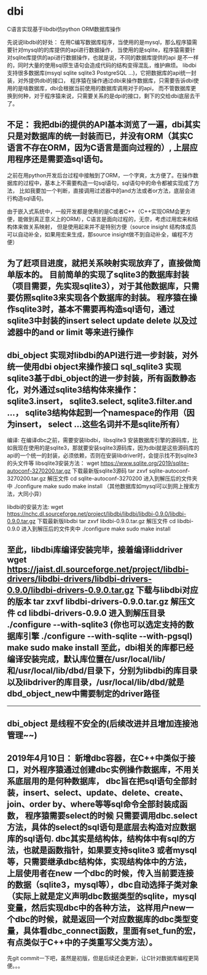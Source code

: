 # dbi
C语言实现基于libdbi仿python ORM数据库操作

先说说libdbi的好处：
	在用C编写数据库程序，当使用的是mysql，那么程序猿需要针对mysql的的库提供的api进行数据操作，
	当使用的是sqlite，程序猿需要针对sqlite库提供的api进行数据操作，也就是说，不同的数据库提供的api
	是不一样的，同时大量的使用sql原生语句会造成代码的结构变得混乱，维护麻烦。
	libdbi支持很多数据库(msyql sqlite sqlite3 PostgreSQL ...)，它把数据库的api统一封装，对外提供dbi的接口，
	程序猿在操作通过dbi来操作数据库，只需要告诉dbi使用的是啥数据库，dbi会根据当前使用的数据库调用对于的api，
	而不管数据库更换到何种，对于程序猿来说，只需要关系的是dpi的接口，剩下的交给dbi底层去干了。

不足：	
	我把dbi的提供的API基本浏览了一遍，dbi其实只是对数据库的统一封装而已，并没有ORM（其实C语言不存在ORM，因为C语言是面向过程的）,
	上层应用程序还是需要造sql语句。
------------------------------------------------
之前在用python开发后台过程中接触到了ORM，一个字爽，太方便了。在操作数据库的过程中，基本上不需要构造一句sql语句，sql语句中的命令都被实现成了方法，
比如我要加一个判断，直接调用过滤器中的and方法或者or方法，底层会进行构造sql语句。

由于嵌入式系统中，一般开发都是使用的是C或者C++（C++实现ORM会更方便，能做到真正意义上的ORM），C语言是面向过程的，无奈，考虑过用宏来和结构体来做关系映射，
但是使用起来并不是特别方便（source insight 结构体成员可以自动补全，如果用宏来生成，那source insight做不到自动补全，编程不方便）

为了赶项目进度，就把关系映射实现放弃了，直接做简单版本的。
目前简单的实现了sqlite3的数据库封装（项目需要，先实现sqlite3），对于其他数据库，只需要仿照sqlite3来实现各个数据库的封装。
程序猿在操作sqlite3时，基本不需要再构造sql语句，通过sqlite3中封装的insert select update delete 以及过滤器中的and or limit 等来进行操作
------------------------------------------------
dbi_object 实现对libdbi的API进行进一步封装，对外统一使用dbi object来操作接口
sql_sqlite3 实现sqlite3基于dbi_object的进一步封装，所有函数静态化，对外通过sqlite3结构体来操作：
	sqlite3.insert， sqlite3.select, sqlite3.filter.and ...，
	sqlite3结构体起到一个namespace的作用（因为insert， select ...这些名词并不是sqlite所有）
--------------------------------------------------
编译:
	在编译dbc之前，需要安装libdbi，libsqlite3
安装数据库引擎的源码库，比如我现在使用的是sqlite3，那就要安装sqlite3源码库，因为dbi就是这些源码库的api的一个统一的封装，必须依赖，否则在安装libdriver时，会提示找不到sqlite3的头文件等
libsqlite3安装方法：
	wget https://www.sqlite.org/2019/sqlite-autoconf-3270200.tar.gz 下载最新版sqlite3源码
	tar zxvf sqlite-autoconf-3270200.tar.gz 解压文件
	cd sqlite-autoconf-3270200 进入到解压后的文件夹中
	./configure
	make
	sudo make install
（其他数据库如mysql可以到网上搜索方法，大同小异）

libdbi的安装方法:
	wget https://nchc.dl.sourceforge.net/project/libdbi/libdbi/libdbi-0.9.0/libdbi-0.9.0.tar.gz 下载最新版libdbi
	tar zxvf libdbi-0.9.0.tar.gz 解压文件
	cd libdbi-0.9.0 进入到解压后的文件夹中
	./configure
	make
	sudo make install

至此，libdbi库编译安装完毕，接着编译liddriver
	wget https://jaist.dl.sourceforge.net/project/libdbi-drivers/libdbi-drivers/libdbi-drivers-0.9.0/libdbi-drivers-0.9.0.tar.gz 下载与libdbi对应的版本
	tar zxvf libdbi-drivers-0.9.0.tar.gz 解压文件
	cd libdbi-drivers-0.9.0 进入到解压目录
	./configure --with-sqlite3 (你也可以选定支持的数据库引擎 ./configure --with-sqlite --with-pgsql)
	make
	sudo make install
至此，dbi相关的库都已经编译安装完成，默认库位置在/usr/local/lib/和/usr/local/lib/dbd/目录下，分别为libdbi的库目录以及libdriver的库目录，/usr/local/lib/dbd/就是dbd_object_new中需要制定的driver路径
------------------------------------------------
--------------------------------------------------
dbi_object 是线程不安全的(后续改进并且增加连接池管理~~)
--------------------------------------------------
2019年4月10日：
新增dbc容器，在C++中类似于接口，对外程序猿通过创建dbc实例操作数据库，不用关系底层用的是何种数据库，
dbc旨在把sql语句全部封装，insert、select、update、delete、create、join、order by、where等等sql命令全部封装成函数，
程序猿需要select的时候 只需要调用dbc.select方法，具体的select的sql语句是底层去构造对应数据库的sql语句.
dbc其实是结构体，结构体中有sql的方法，也就是函数指针，如果要支持sqlite3 或者mysql等，只需要继承dbc结构体，实现结构体中的方法，
上层使用者在new 一个dbc的时候，传入当前要连接的数据（sqlite3，mysql等），dbc自动选择子类对象（实际上就是定义声明dbc数据类型的sqlite，mysql变量，然后实现dbc中的各种方法，
这样用户new一个dbc的时候，就是返回一个对应数据库的dbc类型变量，具体看dbc_connect函数，里面有set_fun的宏，有点类似于C++中的子类重写父类方法）。
--------------------------------------------------
先git commit一下吧，虽然是初版，但是后续还会更新，让C针对数据库编程更简便。。。

